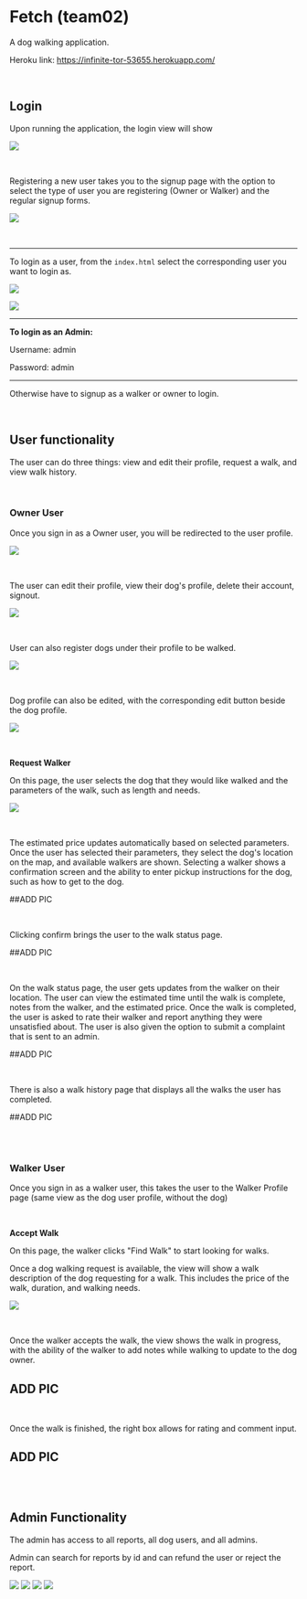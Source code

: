 # Fetch (team02)

A dog walking application. 

Heroku link: https://infinite-tor-53655.herokuapp.com/ 

<br>

## Login 

Upon running the application, the login view will show

![](readme/index.png)

<br>

Registering a new user takes you to the signup page with the option to select the type of user you are registering (Owner or Walker) and the regular signup forms. 

![](readme/signup.png)

<br>

---

To login as a user, from the <code>index.html</code> select the corresponding user you want to login as. 

![](readme/login.png)

![](readme/signup2.png)

---

<strong>To login as an Admin: </strong>

Username: admin

Password: admin

---

Otherwise have to signup as a walker or owner to login. 

<br>

## User functionality

The user can do three things: view and edit their profile, request a walk, and view walk history.

<br>

### Owner User

Once you sign in as a Owner user, you will be redirected to the user profile. 

![](readme/ownerprofile.png)

<br>

The user can edit their profile, view their dog's profile, delete their account, signout. 

![](readme/ownerprofileedit.png)

<br>

User can also register dogs under their profile to be walked. 

![](readme/registerDog.png)

<br>

Dog profile can also be edited, with the corresponding edit button beside the dog profile. 

![](readme/editDog.png)

<br>

<strong>Request Walker </strong>

On this page, the user selects the dog that they would like walked and the parameters of the walk, such as length and needs. 

![](readme/requestwalk.png)

<br>

The estimated price updates automatically based on selected parameters. Once the user has selected their parameters, they select the dog's location on the map, and available walkers are shown. Selecting a walker shows a confirmation screen and the ability to enter pickup instructions for the dog, such as how to get to the dog.

##ADD PIC

<br>

Clicking confirm brings the user to the walk status page.

##ADD PIC

<br>

On the walk status page, the user gets updates from the walker on their location. The user can view the estimated time until the walk is complete, notes from the walker, and the estimated price. Once the walk is completed, the user is asked to rate their walker and report anything they were unsatisfied about. The user is also given the option to submit a complaint that is sent to an admin.

##ADD PIC

<br>

There is also a walk history page that displays all the walks the user has completed. 

##ADD PIC

<br>
<br>

### Walker User

Once you sign in as a walker user, this takes the user to the Walker Profile page (same view as the dog user profile, without the dog)

<br>

<strong>Accept Walk </strong>

On this page, the walker clicks "Find Walk" to start looking for walks. 

Once a dog walking request is available, the view will show a walk description of the dog requesting for a walk. This includes the price of the walk, duration, and walking needs. 

![](readme/startwalk.png)

<br>

Once the walker accepts the walk, the view shows the walk in progress, with the ability of the walker to add notes while walking to update to the dog owner.

## ADD PIC

<br>

Once the walk is finished, the right box allows for rating and comment input. 

## ADD PIC

<br>
<br>

## Admin Functionality

The admin has access to all reports, all dog users, and all admins. 

Admin can search for reports by id and can refund the user or reject the report.

<img src="readme/reports.png">
<img src="readme/allwalkers.png">
<img src="readme/alldogs.png">
<img src="readme/allwalks.png">


<br>
<br>
<br>
<br>
